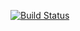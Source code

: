 [![Build Status](https://travis-ci.org/ziyan/shadowgate.svg?branch=master)](https://travis-ci.org/ziyan/shadowgate)

